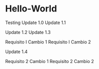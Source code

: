 # Hello-World
Testing
Update 1.0
Update 1.1

Update 1.2
Update 1.3

Requisito I Cambio 1
Requisito I Cambio 2


Update 1.4

Requisito 2 Cambio 1
Requisito 2 Cambio 2

